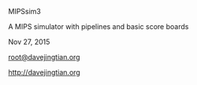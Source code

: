 MIPSsim3

A MIPS simulator with pipelines and basic score boards

Nov 27, 2015

root@davejingtian.org

http://davejingtian.org
